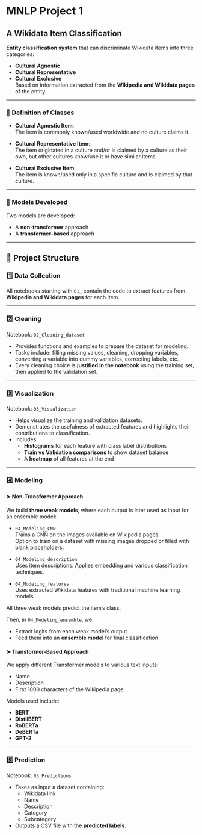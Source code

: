 # MNLP Project 1  
## A Wikidata Item Classification

**Entity classification system** that can discriminate Wikidata items into three categories:  
- **Cultural Agnostic**  
- **Cultural Representative**  
- **Cultural Exclusive**  
Based on information extracted from the **Wikipedia and Wikidata pages** of the entity.

---

### 🧾 Definition of Classes

- **Cultural Agnostic Item**:  
  The item is commonly known/used worldwide and no culture claims it.

- **Cultural Representative Item**:  
  The item originated in a culture and/or is claimed by a culture as their own, but other cultures know/use it or have similar items.

- **Cultural Exclusive Item**:  
  The item is known/used only in a specific culture and is claimed by that culture.

---

### 🧠 Models Developed

Two models are developed:  
- A **non-transformer** approach  
- A **transformer-based** approach

---

## 📁 Project Structure

### 1️⃣ Data Collection

All notebooks starting with `01_` contain the code to extract features from **Wikipedia and Wikidata pages** for each item.

---

### 2️⃣ Cleaning

Notebook: `02_Cleaning_dataset`  
- Provides functions and examples to prepare the dataset for modeling.  
- Tasks include: filling missing values, cleaning, dropping variables, converting a variable into dummy variables, correcting labels, etc.  
- Every cleaning choice is **justified in the notebook** using the training set, then applied to the validation set.

---

### 3️⃣ Visualization

Notebook: `03_Visualization`  
- Helps visualize the training and validation datasets.  
- Demonstrates the usefulness of extracted features and highlights their contributions to classification.  
- Includes:
  - **Histograms** for each feature with class label distributions
  - **Train vs Validation comparisons** to show dataset balance
  - A **heatmap** of all features at the end

---

### 4️⃣ Modeling

#### ➤ Non-Transformer Approach

We build **three weak models**, where each output is later used as input for an ensemble model:

- `04_Modeling_CNN`  
  Trains a CNN on the images available on Wikipedia pages.  
  Option to train on a dataset with missing images dropped or filled with blank placeholders.

- `04_Modeling_description`  
  Uses item descriptions. Applies embedding and various classification techniques.

- `04_Modeling_features`  
  Uses extracted Wikidata features with traditional machine learning models.

All three weak models predict the item’s class.

Then, in `04_Modeling_ensemble`, we:
- Extract logits from each weak model’s output
- Feed them into an **ensemble model** for final classification

#### ➤ Transformer-Based Approach

We apply different Transformer models to various text inputs:
- Name
- Description
- First 1000 characters of the Wikipedia page

Models used include:
- **BERT**
- **DistilBERT**
- **RoBERTa**
- **DeBERTa**
- **GPT-2**

---

### 5️⃣ Prediction

Notebook: `05_Predictions`  
- Takes as input a dataset containing:
  - Wikidata link
  - Name
  - Description
  - Category
  - Subcategory  
- Outputs a CSV file with the **predicted labels**.
